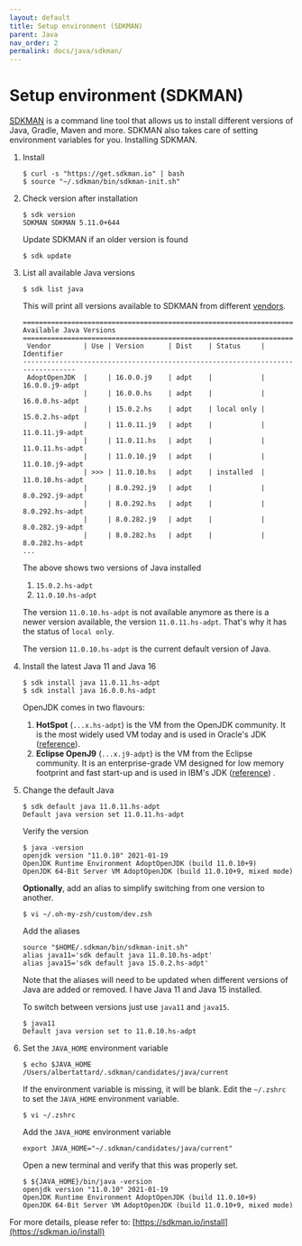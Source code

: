 ```yaml
---
layout: default
title: Setup environment (SDKMAN)
parent: Java
nav_order: 2
permalink: docs/java/sdkman/
---
```


# Setup environment (SDKMAN)

[SDKMAN](https://sdkman.io/) is a command line tool that allows us to install different versions of Java, Gradle, Maven
and more. SDKMAN also takes care of setting environment variables for you. Installing SDKMAN.

1. Install

   ```console
   $ curl -s "https://get.sdkman.io" | bash
   $ source "~/.sdkman/bin/sdkman-init.sh"
   ```

1. Check version after installation

   ```console
   $ sdk version
   SDKMAN SDKMAN 5.11.0+644
   ```
   
   Update SDKMAN if an older version is found

   ```console
   $ sdk update
   ```

1. List all available Java versions

   ```console
   $ sdk list java
   ```

   This will print all versions available to SDKMAN from different [vendors](https://sdkman.io/jdks).

   ```console
   ================================================================================
   Available Java Versions
   ================================================================================
    Vendor        | Use | Version      | Dist    | Status     | Identifier
   --------------------------------------------------------------------------------
    AdoptOpenJDK  |     | 16.0.0.j9    | adpt    |            | 16.0.0.j9-adpt
                  |     | 16.0.0.hs    | adpt    |            | 16.0.0.hs-adpt
                  |     | 15.0.2.hs    | adpt    | local only | 15.0.2.hs-adpt
                  |     | 11.0.11.j9   | adpt    |            | 11.0.11.j9-adpt
                  |     | 11.0.11.hs   | adpt    |            | 11.0.11.hs-adpt
                  |     | 11.0.10.j9   | adpt    |            | 11.0.10.j9-adpt
                  | >>> | 11.0.10.hs   | adpt    | installed  | 11.0.10.hs-adpt
                  |     | 8.0.292.j9   | adpt    |            | 8.0.292.j9-adpt
                  |     | 8.0.292.hs   | adpt    |            | 8.0.292.hs-adpt
                  |     | 8.0.282.j9   | adpt    |            | 8.0.282.j9-adpt
                  |     | 8.0.282.hs   | adpt    |            | 8.0.282.hs-adpt
   ...
   ```

   The above shows two versions of Java installed

   1. `15.0.2.hs-adpt`
   1. `11.0.10.hs-adpt`

   The version `11.0.10.hs-adpt` is not available anymore as there is a newer version available, the
   version `11.0.11.hs-adpt`. That's why it has the status of `local only`.

   The version `11.0.10.hs-adpt` is the current default version of Java.

1. Install the latest Java 11 and Java 16

   ```console
   $ sdk install java 11.0.11.hs-adpt
   $ sdk install java 16.0.0.hs-adpt
   ```

   OpenJDK comes in two flavours:

   1. **HotSpot** (`...x.hs-adpt`) is the VM from the OpenJDK community. It is the most widely used VM today and is used
      in Oracle's JDK ([reference](https://openjdk.java.net/groups/hotspot/)).
   1. **Eclipse OpenJ9** (`...x.j9-adpt`) is the VM from the Eclipse community. It is an enterprise-grade VM designed
      for low memory footprint and fast start-up and is used in IBM's JDK ([reference](https://www.eclipse.org/openj9/))
      .

1. Change the default Java

   ```console
   $ sdk default java 11.0.11.hs-adpt
   Default java version set 11.0.11.hs-adpt
   ```

   Verify the version

   ```console
   $ java -version
   openjdk version "11.0.10" 2021-01-19
   OpenJDK Runtime Environment AdoptOpenJDK (build 11.0.10+9)
   OpenJDK 64-Bit Server VM AdoptOpenJDK (build 11.0.10+9, mixed mode)
   ```

   **Optionally**, add an alias to simplify switching from one version to another.

   ```console
   $ vi ~/.oh-my-zsh/custom/dev.zsh
   ```

   Add the aliases

   ```console
   source "$HOME/.sdkman/bin/sdkman-init.sh"
   alias java11='sdk default java 11.0.10.hs-adpt'
   alias java15='sdk default java 15.0.2.hs-adpt'
   ```

   Note that the aliases will need to be updated when different versions of Java are added or removed. I have Java 11
   and Java 15 installed.

   To switch between versions just use `java11` and `java15`.

   ```console
   $ java11
   Default java version set to 11.0.10.hs-adpt
   ```

1. Set the `JAVA_HOME` environment variable

   ```console
   $ echo $JAVA_HOME
   /Users/albertattard/.sdkman/candidates/java/current
   ```

   If the environment variable is missing, it will be blank. Edit the `~/.zshrc` to set the `JAVA_HOME` environment
   variable.

   ```console
   $ vi ~/.zshrc
   ```

   Add the `JAVA_HOME` environment variable

   ```console
   export JAVA_HOME="~/.sdkman/candidates/java/current"
   ```

   Open a new terminal and verify that this was properly set.

   ```console
   $ ${JAVA_HOME}/bin/java -version
   openjdk version "11.0.10" 2021-01-19
   OpenJDK Runtime Environment AdoptOpenJDK (build 11.0.10+9)
   OpenJDK 64-Bit Server VM AdoptOpenJDK (build 11.0.10+9, mixed mode)
   ```

For more details, please refer to: [https://sdkman.io/install](https://sdkman.io/install)
